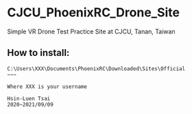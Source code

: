 # CJCU_PhoenixRC_Drone_Site
Simple VR Drone Test Practice Site at CJCU, Tanan, Taiwan

## How to install: 
~~~~
C:\Users\XXX\Documents\PhoenixRC\Downloaded\Sites\Official
~~~

Where XXX is your username

Hsin-Luen Tsai
2020~2021/09/09

